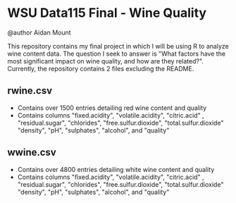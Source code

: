 # WSU Data115 Final - Wine Quality
@author Aidan Mount

This repository contains my final project in which I will be using R to analyze wine content data. The question I seek to answer is "What factors have the most significant impact on wine quality, and how are they related?".
Currently, the repository contains 2 files excluding the README.

## rwine.csv
- Contains over 1500 entries detailing red wine content and quality
- Contains columns "fixed.acidity", "volatile.acidity", "citric.acid" , "residual.sugar", "chlorides", "free.sulfur.dioxide", "total.sulfur.dioxide" "density", "pH", "sulphates",  "alcohol", and "quality"

## wwine.csv
- Contains over 4800 entries detailing white wine content and quality
- Contains columns "fixed.acidity", "volatile.acidity", "citric.acid" , "residual.sugar", "chlorides", "free.sulfur.dioxide", "total.sulfur.dioxide" "density", "pH", "sulphates",  "alcohol", and "quality"

